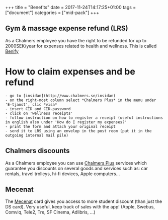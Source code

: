 +++
title =  "Benefits"
date = 2017-11-24T14:17:25+01:00
tags = ["document"]
categories = ["mid-pack"]
+++


## Gym & massage expense refund (LRS)

As a Chalmers employee you have the right to be refunded for up to 2000SEK/year for expenses related to health and wellness. 
This is called [Benify](https://www.benify.se/fps/welcomeCustomer.do?nav.id=520)

# How to claim expenses and be refund

	- go to [insidan](http://www.chalmers.se/insidan) 
	- on the right-most column select *Chalmers Plus* in the menu under 'E-tjanst', clic *visa*
	- insert CID and CID-password
	- click on 'wellness receipts'
	- follow instruction on how to register a receipt (useful instructions in english also under 'How do I register my expenses?'
	- print the form and attach your original receipt
	- send it to LRS using an envelop in the post room (put it in the outgoing internal mail pile)

## Chalmers discounts

As a Chalmers employee you can use [Chalmers Plus](http://plus.portal.chalmers.se/) services which guarantee you discounts on several goods and services such as: 
car rentals, travel trolleys, hi-fi devices, Apple computers...


## Mecenat

The [Mecenat](https://mecenat.com/se/om-mecenat/vara-kort) card gives you access to more student discount (than just the DS card). Very useful, keep track of sales with the app!
(Apple, Swebus, Comviq, Tele2, Tre, SF Cinema, Adlibris, ...)
